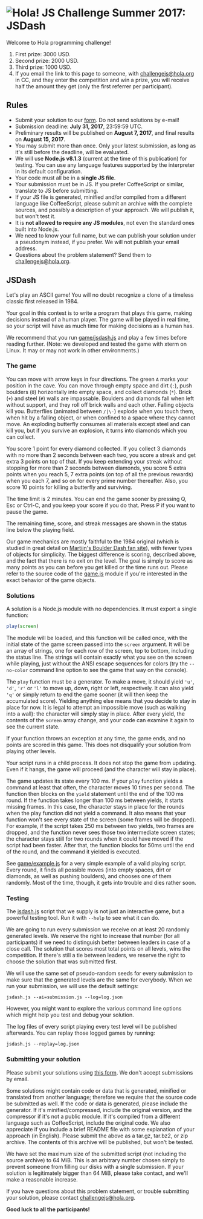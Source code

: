 # <img src=https://hola.org/img/logo.png alt="Hola!"> JS Challenge Summer 2017: JSDash

Welcome to Hola programming challenge!

1. First prize: 3000 USD.
2. Second prize: 2000 USD.
3. Third prize: 1000 USD.
4. If you email the link to this page to someone, with challengejs@hola.org in CC, and they enter the competition and win a prize, you will receive half the amount they get (only the first referrer per participant).

## Rules

* Submit your solution to our [form](https://hola.org/challenges/jsdash). Do not send solutions by e-mail!
* Submission deadline: **July 31, 2017**, 23:59:59 UTC.
* Preliminary results will be published on **August 7, 2017**, and final results on **August 15, 2017**.
* You may submit more than once. Only your latest submission, as long as it's still before the deadline, will be evaluated.
* We will use **Node.js v8.1.3** (current at the time of this publication) for testing. You can use any language features supported by the interpreter in its default configuration.
* Your code must all be in a **single JS file**.
* Your submission must be in JS. If you prefer CoffeeScript or similar, translate to JS before submitting.
* If your JS file is generated, minified and/or compiled from a different language like CoffeeScript, please submit an archive with the complete sources, and possibly a description of your approach. We will publish it, but won't test it.
* It is **not allowed to require any JS modules**, not even the standard ones built into Node.js.
* We need to know your full name, but we can publish your solution under a pseudonym instead, if you prefer. We will not publish your email address.
* Questions about the problem statement? Send them to challengejs@hola.org.

## JSDash

Let's play an ASCII game! You will no doubt recognize a clone of a timeless classic first released in 1984.

Your goal in this contest is to write a program that plays this game, making decisions instead of a human player. The game will be played in real time, so your script will have as much time for making decisions as a human has.

We recommend that you run [game/jsdash.js](game/jsdash.js) and play a few times before reading further. (Note: we developed and tested the game with xterm on Linux. It may or may not work in other environments.)

### The game

You can move with arrow keys in four directions. The green `A` marks your position in the cave. You can move through empty space and dirt (`:`), push boulders (`O`) horizontally into empty space, and collect diamonds (`*`). Brick (`+`) and steel (`#`) walls are impassable. Boulders and diamonds fall when left without support, and they roll off brick walls and each other. Falling objects kill you. Butterflies (animated between `/|\-`) explode when you touch them, when hit by a falling object, or when confined to a space where they cannot move. An exploding butterfly consumes all materials except steel and can kill you, but if you survive an explosion, it turns into diamonds which you can collect.

You score 1 point for every diamond collected. If you collect 3 diamonds with no more than 2 seconds between each two, you score a streak and get extra 3 points on top of that. If you keep extending your streak without stopping for more than 2 seconds between diamonds, you score 5 extra points when you reach 5, 7 extra points (on top of all the previous rewards) when you each 7, and so on for every prime number thereafter. Also, you score 10 points for killing a butterfly and surviving.

The time limit is 2 minutes. You can end the game sooner by pressing Q, Esc or Ctrl-C, and you keep your score if you do that. Press P if you want to pause the game.

The remaining time, score, and streak messages are shown in the status line below the playing field.

Our game mechanics are mostly faithful to the 1984 original (which is studied in great detail on [Martijn's Boulder Dash fan site](http://www.bd-fans.com/FanStuff.html#Programming)), with fewer types of objects for simplicity. The biggest difference is scoring, described above, and the fact that there is no exit on the level. The goal is simply to score as many points as you can before you get killed or the time runs out. Please refer to the source code of the [game.js](game/game.js) module if you're interested in the exact behavior of the game objects.

### Solutions

A solution is a Node.js module with no dependencies. It must export a single function:

```javascript
play(screen)
```

The module will be loaded, and this function will be called once, with the initial state of the game screen passed into the `screen` argument. It will be an array of strings, one for each row of the screen, top to bottom, including the status line. The strings will contain exactly what you see on the screen while playing, just without the ANSI escape sequences for colors (try the `--no-color` command line option to see the game that way on the console).

The `play` function must be a generator. To make a move, it should yield `'u'`, `'d'`, `'r'` or `'l'` to move up, down, right or left, respectively. It can also yield `'q'` or simply return to end the game sooner (it will then keep the accumulated score). Yielding anything else means that you decide to stay in place for now. It is legal to attempt an impossible move (such as walking into a wall): the character will simply stay in place. After every yield, the contents of the `screen` array change, and your code can examine it again to see the current state.

If your function throws an exception at any time, the game ends, and no points are scored in this game. This does not disqualify your solution from playing other levels.

Your script runs in a child process. It does not stop the game from updating. Even if it hangs, the game will proceed (and the character will stay in place).

The game updates its state every 100 ms. If your `play` function yields a command at least that often, the character moves 10 times per second. The function then blocks on the `yield` statement until the end of the 100 ms round. If the function takes longer than 100 ms between yields, it starts missing frames. In this case, the character stays in place for the rounds when the play function did not yield a command. It also means that your function won't see every state of the screen (some frames will be dropped). For example, if the script takes 250 ms between two yields, two frames are dropped, and the function never sees those two intermediate screen states; the character stays still for two rounds when it could have moved if the script had been faster. After that, the function blocks for 50ms until the end of the round, and the command it yielded is executed.

See [game/example.js](game/example.js) for a very simple example of a valid playing script. Every round, it finds all possible moves (into empty spaces, dirt or diamonds, as well as pushing boulders), and chooses one of them randomly. Most of the time, though, it gets into trouble and dies rather soon.

### Testing

The [jsdash.js](game/jsdash.js) script that we supply is not just an interactive game, but a powerful testing tool. Run it with `--help` to see what it can do.

We are going to run every submission we receive on at least 20 randomly generated levels. We reserve the right to increase that number (for all participants) if we need to distinguish better between leaders in case of a close call. The solution that scores most total points on all levels, wins the competition. If there's still a tie between leaders, we reserve the right to choose the solution that was submitted first.

We will use the same set of pseudo-random seeds for every submission to make sure that the generated levels are the same for everybody. When we run your submission, we will use the default settings:


```
jsdash.js --ai=submission.js --log=log.json
```

However, you might want to explore the various command line options which might help you test and debug your solution.

The log files of every script playing every test level will be published afterwards. You can replay those logged games by running:

```
jsdash.js --replay=log.json
```

### Submitting your solution

Please submit your solutions using [this form](https://hola.org/challenges/jsdash). We don't accept submissions by email.

Some solutions might contain code or data that is generated, minified or translated from another language; therefore we require that the source code be submitted as well. If the code or data is generated, please include the generator. If it's minified/compressed, include the original version, and the compressor if it's not a public module. If it's compiled from a different language such as CoffeeScript, include the original code. We also appreciate if you include a brief README file with some explanation of your approach (in English). Please submit the above as a tar.gz, tar.bz2, or zip archive. The contents of this archive will be published, but won't be tested.

We have set the maximum size of the submitted script (not including the source archive) to 64 MiB. This is an arbitrary number chosen simply to prevent someone from filling our disks with a single submission. If your solution is legitimately bigger than 64 MiB, please take contact, and we'll make a reasonable increase.

If you have questions about this problem statement, or trouble submitting your solution, please contact challengejs@hola.org.

**Good luck to all the participants!**
